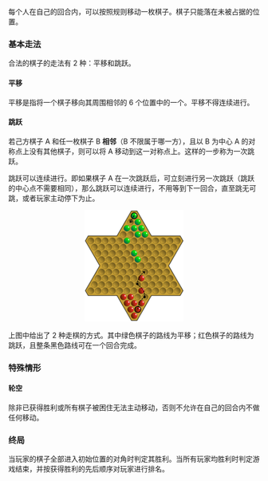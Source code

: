 每个人在自己的回合内，可以按照规则移动一枚棋子。棋子只能落在未被占据的位置。

### 基本走法

合法的棋子的走法有 $2$ 种：平移和跳跃。

#### 平移

平移是指将一个棋子移向其周围相邻的 $6$ 个位置中的一个。平移不得连续进行。

#### 跳跃

若己方棋子 A 和任一枚棋子 B **相邻**（B 不限属于哪一方），且以 B 为中心 A 的对称点上没有其他棋子，则可以将 A 移动到这一对称点上。这样的一步称为一次跳跃。

跳跃可以连续进行。即如果棋子 A 在一次跳跃后，可立刻进行另一次跳跃（跳跃的中心点不需要相同），那么跳跃可以连续进行，不用等到下一回合，直至跳无可跳，或者玩家主动停下为止。

<center><img src="/instructions/fig/jump.png" width="200"></center>

上图中给出了 $2$ 种走棋的方式。其中绿色棋子的路线为平移；红色棋子的路线为跳跃，且整条黑色路线可在一个回合完成。

### 特殊情形

#### 轮空

除非已获得胜利或所有棋子被困住无法主动移动，否则不允许在自己的回合内不做任何移动。

### 终局

当玩家的棋子全部进入初始位置的对角时判定其胜利。当所有玩家均胜利时判定游戏结束，并按获得胜利的先后顺序对玩家进行排名。

